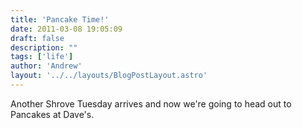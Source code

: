 ```yaml
---
title: 'Pancake Time!'
date: 2011-03-08 19:05:09
draft: false
description: ""
tags: ['life']
author: 'Andrew'
layout: '../../layouts/BlogPostLayout.astro'
---
```


Another Shrove Tuesday arrives and now we're going to head out to Pancakes at Dave's.
